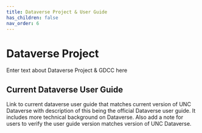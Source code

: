 ```yaml
---
title: Dataverse Project & User Guide
has_children: false
nav_order: 6
---
```

<script src="https://unpkg.com/vanilla-back-to-top@7.2.1/dist/vanilla-back-to-top.min.js"></script>
<script>addBackToTop({
  diameter: 56,
  backgroundColor: 'rgb(75, 156, 211)',
  textColor: '#fff'
})</script>

# Dataverse Project

Enter text about Dataverse Project & GDCC here

## Current Dataverse User Guide

Link to current dataverse user guide that matches current version of UNC Dataverse with description of this being the official Dataverse user guide. 
It includes more technical background on Dataverse. Also add a note for users to verify the user guide version matches version of UNC Dataverse. 
